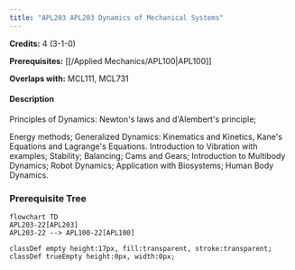 ```yaml
---
title: "APL203 APL203 Dynamics of Mechanical Systems"
---
```

**Credits:** 4 (3-1-0)

**Prerequisites:** [[/Applied Mechanics/APL100|APL100]]

**Overlaps with:** MCL111, MCL731

#### Description
Principles of Dynamics: Newton's laws and d'Alembert's principle;

Energy methods; Generalized Dynamics: Kinematics and Kinetics, Kane's Equations and Lagrange's Equations. Introduction to Vibration with examples; Stability; Balancing; Cams and Gears; Introduction to Multibody Dynamics; Robot Dynamics; Application with Biosystems; Human Body Dynamics.

### Prerequisite Tree

```mermaid
flowchart TD
APL203-22[APL203]
APL203-22 --> APL100-22[APL100]

classDef empty height:17px, fill:transparent, stroke:transparent;
classDef trueEmpty height:0px, width:0px;
```